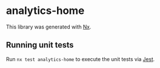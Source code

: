 # analytics-home

This library was generated with [Nx](https://nx.dev).

## Running unit tests

Run `nx test analytics-home` to execute the unit tests via [Jest](https://jestjs.io).
